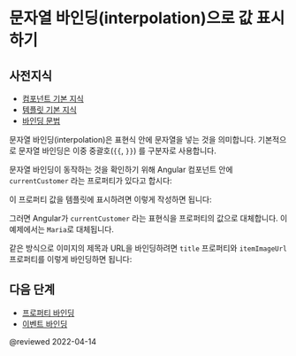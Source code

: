 <!--
# Displaying values with interpolation
-->
# 문자열 바인딩(interpolation)으로 값 표시하기

<!--
## Prerequisites
-->
## 사전지식

<!--
* [Basics of components](guide/architecture-components)
* [Basics of templates](guide/glossary#template)
* [Binding syntax](guide/binding-syntax)
-->
* [컴포넌트 기본 지식](guide/architecture-components)
* [템플릿 기본 지식](guide/glossary#template)
* [바인딩 문법](guide/binding-syntax)


<!--todo: needs a level 2 heading for info below -->

<!--
Interpolation refers to embedding expressions into marked up text. By default, interpolation uses the double curly braces `{{` and `}}` as delimiters.

To illustrate how interpolation works, consider an Angular component that contains a currentCustomer variable:

<code-example path="interpolation/src/app/app.component.ts" region="customer"></code-example>

Use interpolation to display the value of this variable in the corresponding component template:

<code-example path="interpolation/src/app/app.component.html" region="interpolation-example1"></code-example>

Angular replaces currentCustomer with the string value of the corresponding component property. In this case, the value is `Maria`.

In the following example, Angular evaluates the `title` and `itemImageUrl` properties to display some title text and an image.

<code-example path="interpolation/src/app/app.component.html" region="component-property"></code-example>
-->
문자열 바인딩(interpolation)은 표현식 안에 문자열을 넣는 것을 의미합니다.
기본적으로 문자열 바인딩은 이중 중괄호(`{{`, `}}`) 를 구분자로 사용합니다.

문자열 바인딩이 동작하는 것을 확인하기 위해 Angular 컴포넌트 안에 `currentCustomer` 라는 프로퍼티가 있다고 합시다:

<code-example path="interpolation/src/app/app.component.ts" region="customer"></code-example>

이 프로퍼티 값을 템플릿에 표시하려면 이렇게 작성하면 됩니다:

<code-example path="interpolation/src/app/app.component.html" region="interpolation-example1"></code-example>

그러면 Angular가 `currentCustomer` 라는 표현식을 프로퍼티의 값으로 대체합니다.
이 예제에서는 `Maria`로 대체됩니다.

같은 방식으로 이미지의 제목과 URL을 바인딩하려면 `title` 프로퍼티와 `itemImageUrl` 프로퍼티를 이렇게 바인딩하면 됩니다:

<code-example path="interpolation/src/app/app.component.html" region="component-property"></code-example>


<!--
## What's Next
-->
## 다음 단계

<!--
* [Property binding](guide/property-binding)
* [Event binding](guide/event-binding)
-->
* [프로퍼티 바인딩](guide/property-binding)
* [이벤트 바인딩](guide/event-binding)

@reviewed 2022-04-14
